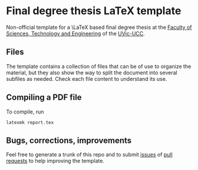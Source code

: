 # Final degree thesis LaTeX template

Non-official template for a \LaTeX based final degree thesis at the [Faculty of Sciences, Technology and Engineering](https://mon.uvic.cat/fcte) of the [UVic-UCC](https://www.uvic.cat).

## Files

The template contains a collection of files that can be of use to organize the material, but they also show the way to split the document into several subfiles as needed. Check each file content to understand its use.

## Compiling a PDF file

To compile, run 
```
latexmk report.tex
```

## Bugs, corrections, improvements

Feel free to generate a trunk of this repo and to submit [issues](https://github.com/Biocomputing-Teaching/Template_TFG/issues) of [pull requests](https://github.com/Biocomputing-Teaching/Template_TFG/pulls) to help improving the template. 
